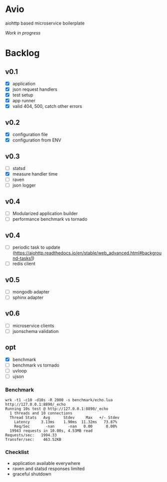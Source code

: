 # Avio

aiohttp based microservice boilerplate

_Work in progress_

# Backlog
## v0.1
- [x] application
- [x] json request handlers
- [x] test setup
- [x] app runner
- [x] valid 404, 500, catch other errors
## v0.2
- [x] configuration file 
- [x] configuration from ENV
## v0.3
- [ ] statsd
- [x] measure handler time
- [ ] raven
- [ ] json logger
## v0.4
- [ ] Modularized application builder
- [ ] performance benchmark vs tornado
## v0.4
- [ ] periodic task to update (https://aiohttp.readthedocs.io/en/stable/web_advanced.html#background-tasks1)
- [ ] redis client
## v0.5
- [ ] mongodb adapter
- [ ] sphinx adapter
## v0.6
- [ ] microservice clients
- [ ] jsonschema validation
## opt
- [x] benchmark
- [ ] benchmark vs tornado
- [ ] uvloop
- [ ] ujson

### Benchmark
```
wrk -t1 -c10 -d10s -R 2000 -s benchmark/echo.lua http://127.0.0.1:8890/_echo
Running 10s test @ http://127.0.0.1:8890/_echo
  1 threads and 10 connections
  Thread Stats   Avg      Stdev     Max   +/- Stdev
    Latency     3.13ms    1.90ms  11.32ms   73.87%
    Req/Sec       -nan      -nan   0.00      0.00%
  19943 requests in 10.00s, 4.53MB read
Requests/sec:   1994.33
Transfer/sec:    463.52KB
```

### Checklist

- application available everywhere
- raven and statsd responses limited
- graceful shutdown


